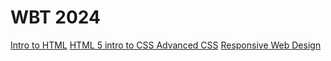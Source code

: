 # WBT 2024

<a href="introto_html/index.html"> Intro to HTML</a>
<a href= "HTML_5_introtocss/index.html"> HTML 5 intro to CSS </a>
<a href= "adv_css/index.html">Advanced CSS</a>
<a href= "responsive/index.html">Responsive Web Design</a>




